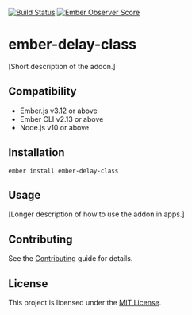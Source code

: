 [![Build Status](https://travis-ci.com/JamesS-M/ember-delay-class.svg?branch=master)](https://travis-ci.com/JamesS-M/ember-delay-class)
[![Ember Observer Score](https://emberobserver.com/badges/ember-delay-class.svg)](https://emberobserver.com/addons/ember-delay-class)

ember-delay-class
==============================================================================

[Short description of the addon.]


Compatibility
------------------------------------------------------------------------------

* Ember.js v3.12 or above
* Ember CLI v2.13 or above
* Node.js v10 or above


Installation
------------------------------------------------------------------------------

```
ember install ember-delay-class
```


Usage
------------------------------------------------------------------------------

[Longer description of how to use the addon in apps.]


Contributing
------------------------------------------------------------------------------

See the [Contributing](CONTRIBUTING.md) guide for details.


License
------------------------------------------------------------------------------

This project is licensed under the [MIT License](LICENSE.md).
